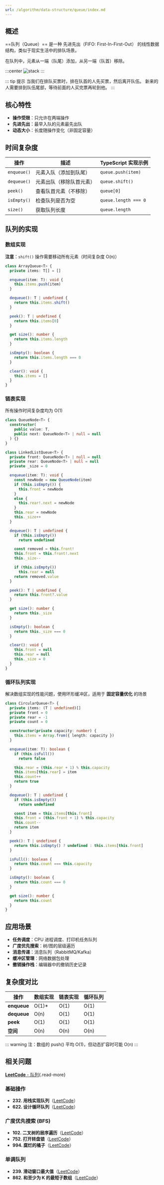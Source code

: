```yaml
---
url: /algorithm/data-structure/queue/index.md
---
```

## 概述

\==队列（Queue）== 是一种 先进先出（FIFO: First-In-First-Out） 的线性数据结构，类似于现实生活中的排队场景。

在队列中，元素从一端（队尾）添加，从另一端（队首）移除。

:::center
![stack](/images/algorithm/queue.svg)
:::

::: tip 提示
当我们在排队买票时，排在队首的人先买票，然后离开队伍。
新来的人需要排到队伍尾部，等待前面的人买完票再轮到他。
:::

## 核心特性

* **操作受限**：只允许在两端操作
* **先进先出**：最早入队的元素最先出队
* **动态大小**：长度随操作变化（非固定容量）

## 时间复杂度

| 操作        | 描述                   | TypeScript 实现示例         |
|-------------|------------------------|----------------------------|
| `enqueue()` | 元素入队（添加到队尾） | `queue.push(item)`         |
| `dequeue()` | 元素出队（移除队首元素）| `queue.shift()`            |
| `peek()`    | 查看队首元素（不移除） | `queue[0]`                 |
| `isEmpty()` | 检查队列是否为空       | `queue.length === 0`       |
| `size()`    | 获取队列长度           | `queue.length`             |

## 队列的实现

### 数组实现

**注意**：`shift()` 操作需要移动所有元素（时间复杂度 O(n)）

```ts
class ArrayQueue<T> {
  private items: T[] = []

  enqueue(item: T): void {
    this.items.push(item)
  }

  dequeue(): T | undefined {
    return this.items.shift()
  }

  peek(): T | undefined {
    return this.items[0]
  }

  get size(): number {
    return this.items.length
  }

  isEmpty(): boolean {
    return this.items.length === 0
  }

  clear(): void {
    this.items = []
  }
}
```

### 链表实现

所有操作时间复杂度均为 O(1)

```ts
class QueueNode<T> {
  constructor(
    public value: T,
    public next: QueueNode<T> | null = null
  ) {}
}

class LinkedListQueue<T> {
  private front: QueueNode<T> | null = null
  private rear: QueueNode<T> | null = null
  private _size = 0

  enqueue(item: T): void {
    const newNode = new QueueNode(item)
    if (this.isEmpty()) {
      this.front = newNode
    }
    else {
      this.rear!.next = newNode
    }
    this.rear = newNode
    this._size++
  }

  dequeue(): T | undefined {
    if (this.isEmpty())
      return undefined

    const removed = this.front!
    this.front = this.front!.next
    this._size--

    if (this.isEmpty())
      this.rear = null
    return removed.value
  }

  peek(): T | undefined {
    return this.front?.value
  }

  get size(): number {
    return this._size
  }

  isEmpty(): boolean {
    return this._size === 0
  }

  clear(): void {
    this.front = null
    this.rear = null
    this._size = 0
  }
}
```

### 循环队列实现

解决数组实现的性能问题，使用环形缓冲区，适用于 **固定容量优化** 的场景

```ts
class CircularQueue<T> {
  private items: (T | undefined)[]
  private front = 0
  private rear = -1
  private count = 0

  constructor(private capacity: number) {
    this.items = Array.from({ length: capacity })
  }

  enqueue(item: T): boolean {
    if (this.isFull())
      return false

    this.rear = (this.rear + 1) % this.capacity
    this.items[this.rear] = item
    this.count++
    return true
  }

  dequeue(): T | undefined {
    if (this.isEmpty())
      return undefined

    const item = this.items[this.front]
    this.front = (this.front + 1) % this.capacity
    this.count--
    return item
  }

  peek(): T | undefined {
    return this.isEmpty() ? undefined : this.items[this.front]
  }

  isFull(): boolean {
    return this.count === this.capacity
  }

  isEmpty(): boolean {
    return this.count === 0
  }

  get size(): number {
    return this.count
  }
}
```

## 应用场景

* **任务调度**：CPU 进程调度、打印机任务队列
* **广度优先搜索**：树/图的层级遍历
* **消息传递**：消息队列（RabbitMQ/Kafka）
* **缓冲区管理**：网络数据包处理
* **撤销操作栈**：编辑器中的撤销历史记录

## 复杂度对比

| 操作        | 数组实现 | 链表实现 | 循环队列 |
|-------------|----------|----------|----------|
| **enqueue** | O(1)\*   | O(1)     | O(1)     |
| **dequeue** | O(n)     | O(1)     | O(1)     |
| **peek**    | O(1)     | O(1)     | O(1)     |
| **空间**    | O(n)     | O(n)     | O(n)     |

::: warning 注：数组的 push() 平均 O(1)，但动态扩容时可能 O(n)
:::

## 相关问题

[**LeetCode** - 队列](https://leetcode.cn/problem-list/queue/){.read-more}

### 基础操作

* **232. 用栈实现队列**（[LeetCode](https://leetcode.cn/problems/implement-queue-using-stacks/)）
* **622. 设计循环队列**（[LeetCode](https://leetcode.cn/problems/design-circular-queue/)）

### 广度优先搜索 (BFS)

* **102. 二叉树的层序遍历**（[LeetCode](https://leetcode.cn/problems/binary-tree-level-order-traversal/)）
* **752. 打开转盘锁**（[LeetCode](https://leetcode.cn/problems/open-the-lock/)）
* **994. 腐烂的橘子**（[LeetCode](https://leetcode.cn/problems/rotting-oranges/)）

### 单调队列

* **239. 滑动窗口最大值**（[LeetCode](https://leetcode.cn/problems/sliding-window-maximum/)）
* **862. 和至少为 K 的最短子数组**（[LeetCode](https://leetcode.cn/problems/shortest-subarray-with-sum-at-least-k/)）
